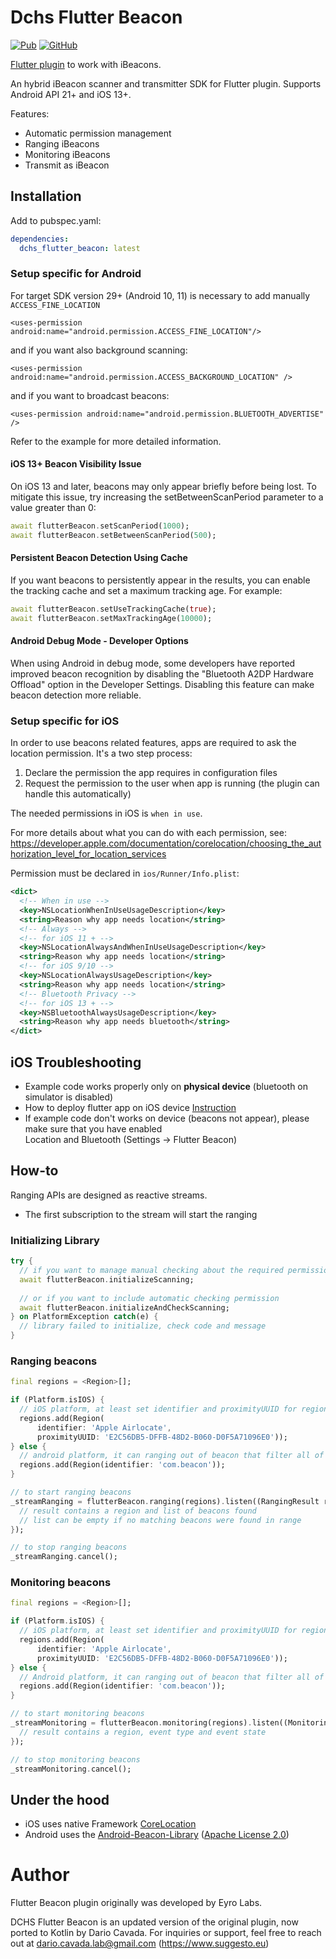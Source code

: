 # Dchs Flutter Beacon


[![Pub](https://img.shields.io/pub/v/dchs_flutter_beacon.svg)](https://pub.dartlang.org/packages/dchs_flutter_beacon) 
[![GitHub](https://img.shields.io/github/license/dariocavada/dchs_flutter_beacon.svg?color=2196F3)](https://github.com/dariocavada/dchs_flutter_beacon/blob/master/LICENSE) 

[Flutter plugin](https://pub.dartlang.org/packages/dchs_flutter_beacon/) to work with iBeacons.  

An hybrid iBeacon scanner and transmitter SDK for Flutter plugin. Supports Android API 21+ and iOS 13+.

Features:

* Automatic permission management
* Ranging iBeacons  
* Monitoring iBeacons
* Transmit as iBeacon

## Installation

Add to pubspec.yaml:

```yaml
dependencies:
  dchs_flutter_beacon: latest
```

### Setup specific for Android

For target SDK version 29+ (Android 10, 11) is necessary to add manually ```ACCESS_FINE_LOCATION```

``` 
<uses-permission android:name="android.permission.ACCESS_FINE_LOCATION"/>
```

and if you want also background scanning: 
```
<uses-permission android:name="android.permission.ACCESS_BACKGROUND_LOCATION" />
```

and if you want to broadcast beacons: 
```
<uses-permission android:name="android.permission.BLUETOOTH_ADVERTISE" />
```

Refer to the example for more detailed information.

#### iOS 13+ Beacon Visibility Issue

On iOS 13 and later, beacons may only appear briefly before being lost. 
To mitigate this issue, try increasing the setBetweenScanPeriod parameter to a value greater than 0:

``` dart
await flutterBeacon.setScanPeriod(1000);
await flutterBeacon.setBetweenScanPeriod(500);
```

#### Persistent Beacon Detection Using Cache
If you want beacons to persistently appear in the results, you can enable the tracking cache and set a maximum tracking age. For example:

``` dart
await flutterBeacon.setUseTrackingCache(true);
await flutterBeacon.setMaxTrackingAge(10000);
```

#### Android Debug Mode - Developer Options

When using Android in debug mode, some developers have reported improved beacon recognition by disabling the "Bluetooth A2DP Hardware Offload" option in the Developer Settings. Disabling this feature can make beacon detection more reliable.

### Setup specific for iOS

In order to use beacons related features, apps are required to ask the location permission. It's a two step process:

1. Declare the permission the app requires in configuration files
2. Request the permission to the user when app is running (the plugin can handle this automatically)

The needed permissions in iOS is `when in use`.

For more details about what you can do with each permission, see:  
https://developer.apple.com/documentation/corelocation/choosing_the_authorization_level_for_location_services

Permission must be declared in `ios/Runner/Info.plist`:

```xml
<dict>
  <!-- When in use -->
  <key>NSLocationWhenInUseUsageDescription</key>
  <string>Reason why app needs location</string>
  <!-- Always -->
  <!-- for iOS 11 + -->
  <key>NSLocationAlwaysAndWhenInUseUsageDescription</key>
  <string>Reason why app needs location</string>
  <!-- for iOS 9/10 -->
  <key>NSLocationAlwaysUsageDescription</key>
  <string>Reason why app needs location</string>
  <!-- Bluetooth Privacy -->
  <!-- for iOS 13 + -->
  <key>NSBluetoothAlwaysUsageDescription</key>
  <string>Reason why app needs bluetooth</string>
</dict>
```

## iOS Troubleshooting

* Example code works properly only on **physical device** (bluetooth on simulator is disabled)
* How to deploy flutter app on iOS device [Instruction](https://flutter.dev/docs/get-started/install/macos)
* If example code don't works on device (beacons not appear), please make sure that you have enabled <br/> Location and Bluetooth (Settings -> Flutter Beacon) 

## How-to

Ranging APIs are designed as reactive streams.  

* The first subscription to the stream will start the ranging

### Initializing Library

```dart
try {
  // if you want to manage manual checking about the required permissions
  await flutterBeacon.initializeScanning;
  
  // or if you want to include automatic checking permission
  await flutterBeacon.initializeAndCheckScanning;
} on PlatformException catch(e) {
  // library failed to initialize, check code and message
}
```

### Ranging beacons

```dart
final regions = <Region>[];

if (Platform.isIOS) {
  // iOS platform, at least set identifier and proximityUUID for region scanning
  regions.add(Region(
      identifier: 'Apple Airlocate',
      proximityUUID: 'E2C56DB5-DFFB-48D2-B060-D0F5A71096E0'));
} else {
  // android platform, it can ranging out of beacon that filter all of Proximity UUID
  regions.add(Region(identifier: 'com.beacon'));
}

// to start ranging beacons
_streamRanging = flutterBeacon.ranging(regions).listen((RangingResult result) {
  // result contains a region and list of beacons found
  // list can be empty if no matching beacons were found in range
});

// to stop ranging beacons
_streamRanging.cancel();
```

### Monitoring beacons

```dart
final regions = <Region>[];

if (Platform.isIOS) {
  // iOS platform, at least set identifier and proximityUUID for region scanning
  regions.add(Region(
      identifier: 'Apple Airlocate',
      proximityUUID: 'E2C56DB5-DFFB-48D2-B060-D0F5A71096E0'));
} else {
  // Android platform, it can ranging out of beacon that filter all of Proximity UUID
  regions.add(Region(identifier: 'com.beacon'));
}

// to start monitoring beacons
_streamMonitoring = flutterBeacon.monitoring(regions).listen((MonitoringResult result) {
  // result contains a region, event type and event state
});

// to stop monitoring beacons
_streamMonitoring.cancel();
```

## Under the hood

* iOS uses native Framework [CoreLocation](https://developer.apple.com/documentation/corelocation/)
* Android uses the [Android-Beacon-Library](https://github.com/AltBeacon/android-beacon-library) ([Apache License 2.0](https://github.com/AltBeacon/android-beacon-library/blob/master/LICENSE))  

# Author

Flutter Beacon plugin originally was developed by Eyro Labs. 

DCHS Flutter Beacon is an updated version of the original plugin, now ported to Kotlin by Dario Cavada. 
For inquiries or support, feel free to reach out at dario.cavada.lab@gmail.com (https://www.suggesto.eu)


